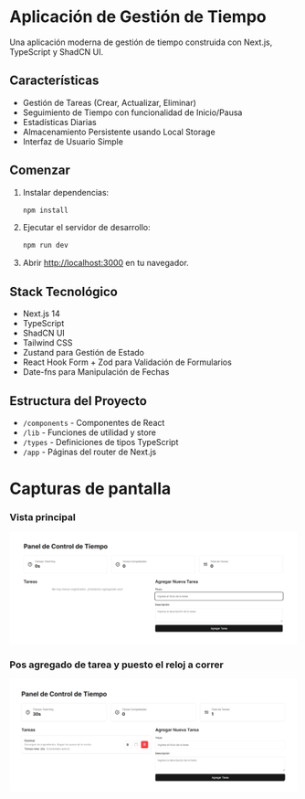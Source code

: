 # Aplicación de Gestión de Tiempo

Una aplicación moderna de gestión de tiempo construida con Next.js, TypeScript y ShadCN UI.

## Características

- Gestión de Tareas (Crear, Actualizar, Eliminar)
- Seguimiento de Tiempo con funcionalidad de Inicio/Pausa
- Estadísticas Diarias
- Almacenamiento Persistente usando Local Storage
- Interfaz de Usuario Simple

## Comenzar

1. Instalar dependencias:

   ```bash
   npm install
   ```

2. Ejecutar el servidor de desarrollo:

   ```bash
   npm run dev
   ```

3. Abrir [http://localhost:3000](http://localhost:3000) en tu navegador.

## Stack Tecnológico

- Next.js 14
- TypeScript
- ShadCN UI
- Tailwind CSS
- Zustand para Gestión de Estado
- React Hook Form + Zod para Validación de Formularios
- Date-fns para Manipulación de Fechas

## Estructura del Proyecto

- `/components` - Componentes de React
- `/lib` - Funciones de utilidad y store
- `/types` - Definiciones de tipos TypeScript
- `/app` - Páginas del router de Next.js

# Capturas de pantalla

### Vista principal

![Descripción de la imagen](/public/panel-de-control-cero.png)

### Pos agregado de tarea y puesto el reloj a correr

![Descripción de la imagen](/public/panel-de-control-uno.png)
